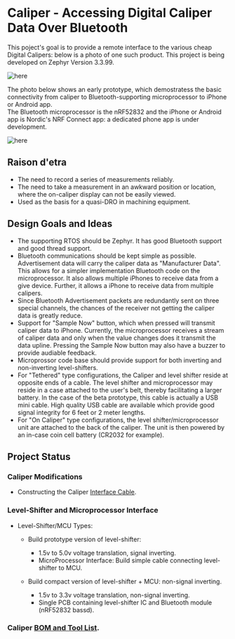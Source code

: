 # Caliper - Accessing Digital Caliper Data Over Bluetooth

This poject's goal is to provide a remote interface to the various cheap Digital Calipers: below is a photo of one such product.  This project is being developed on Zephyr Version 3.3.99.

![here](https://github.com/foldedtoad/caliper/blob/master/images/caliper_product_package.jpg)
  
 The photo below shows an early prototype, which demostratess the basic connectivity from caliper to Bluetooth-supporting microprocessor to iPhone or Android app.  
 The Bluetooth microprocessor is the nRF52832 and the iPhone or Android app is Nordic's NRF Connect app: a dedicated phone app is under development.  

 ![here](https://github.com/foldedtoad/caliper/blob/master/images/caliper_beta_prototype.jpg)
  
## Raison d'etra

  * The need to record a series of measurements reliably.
  * The need to take a measurement in an awkward position or location, where the on-caliper display can not be easily viewed.
  * Used as the basis for a quasi-DRO in machining equipment.
  
## Design Goals and Ideas

  * The supporting RTOS should be Zephyr.  It has good Bluetooth support and good thread support. 
  * Bluetooth communications should be kept simple as possible.  
    Advertisement data will carry the caliper data as "Manufacturer Data". This allows for a simpler implementation Bluetooth code on the microprocessor.  It also allows multiple iPhones to receive data from a give device.  Further, it allows a iPhone to receive data from multiple calipers. 
  * Since Bluetooth Advertisement packets are redundantly sent on three special channels, the chances of the receiver not getting the caliper data is greatly reduce.
  * Support for "Sample Now" button, which when pressed will transmit caliper data to iPhone.  Currently, the microprocessor receives a stream of caliper data and only when the value changes does it transmit the data upline.  Pressing the Sample Now button may also have a buzzer to provide audiable feedback.
  * Microprossor code base should provide support for both inverting and non-inverting level-shifters.
  * For "Tethered" type configurations, the Caliper and level shifter reside at opposite ends of a cable. The level shifter and microprocessor may reside in a case attached to the user's belt, thereby facilitating a larger battery. In the case of the beta prototype, this cable is actually a USB mini cable. High quality USB cable are available which provide good signal integrity for 6 feet or 2 meter lengths.
  * For "On Caliper" type configurations, the level shifter/microprocessor unit are attached to the back of the caliper.  The unit is then powered by an in-case coin cell battery (CR2032 for example).

## Project Status

### Caliper Modifications
  * Constructing the Caliper [Interface Cable](../master/CALIPER_MODS.md).


### Level-Shifter and Microprocessor Interface
  * Level-Shifter/MCU Types: 
     * Build prototype version of level-shifter:
       * 1.5v to 5.0v voltage translation, signal inverting.
       * MicroProcessor Interface: Build simple cable connecting level-shifter to MCU.


     * Build compact version of level-shifter + MCU:  non-signal inverting.
       * 1.5v to 3.3v voltage translation, non-signal inverting.
       * Single PCB containing level-shifter IC and Bluetooth module (nRF52832 bassd).

### Caliper [BOM and Tool List](../master/CALIPER_BOM_TOOLS.md).
 
